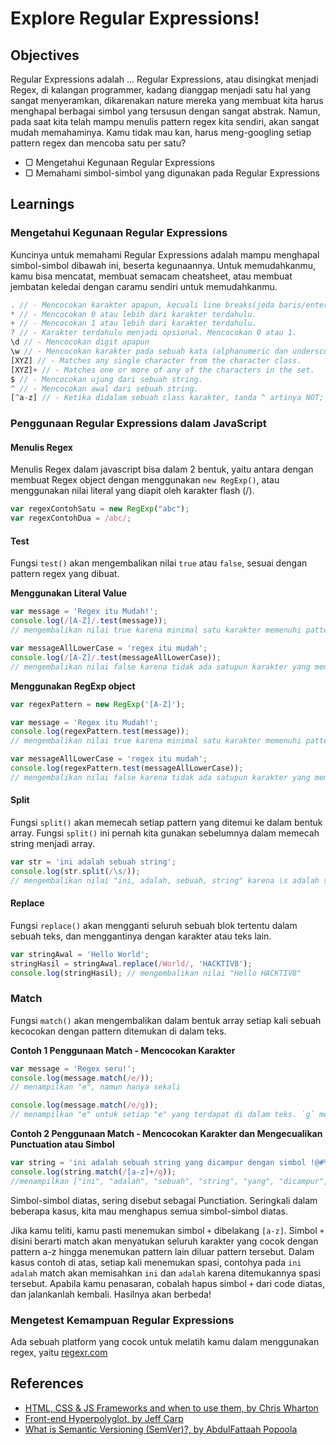 # Explore Regular Expressions!

## Objectives

Regular Expressions adalah ...
Regular Expressions, atau disingkat menjadi Regex, di kalangan programmer, kadang dianggap menjadi satu hal yang sangat menyeramkan, dikarenakan nature mereka yang membuat kita harus menghapal berbagai simbol yang tersusun dengan sangat abstrak. Namun, pada saat kita telah mampu menulis pattern regex kita sendiri, akan sangat mudah memahaminya. Kamu tidak mau kan, harus meng-googling setiap pattern regex dan mencoba satu per satu?


- ▢ Mengetahui Kegunaan Regular Expressions
- ▢ Memahami simbol-simbol yang digunakan pada Regular Expressions

## Learnings

### Mengetahui Kegunaan Regular Expressions

Kuncinya untuk memahami Regular Expressions adalah mampu menghapal simbol-simbol dibawah ini, beserta kegunaannya. Untuk memudahkanmu, kamu bisa mencatat, membuat semacam cheatsheet, atau membuat jembatan keledai dengan caramu sendiri untuk memudahkanmu.

```javascript
. // - Mencocokan karakter apapun, kecuali line breaks(jeda baris/enter).
* // - Mencocokan 0 atau lebih dari karakter terdahulu.
+ // - Mencocokan 1 atau lebih dari karakter terdahulu.
? // - Karakter terdahulu menjadi opsional. Mencocokan 0 atau 1.
\d // - Mencocokan digit apapun
\w // - Mencocokan karakter pada sebuah kata (alphanumeric dan underscore/garis bawah).
[XYZ] // - Matches any single character from the character class.
[XYZ]+ // - Matches one or more of any of the characters in the set.
$ // - Mencocokan ujung dari sebuah string.
^ // - Mencocokan awal dari sebuah string.
[^a-z] // - Ketika didalam sebuah class karakter, tanda ^ artinya NOT; dalam kasus ini, regex akan mencocokan apapun yang bukan karakter lowercase.
```

### Penggunaan Regular Expressions dalam JavaScript

#### Menulis Regex

Menulis Regex dalam javascript bisa dalam 2 bentuk, yaitu antara dengan membuat Regex object dengan menggunakan `new RegExp()`, atau menggunakan nilai literal yang diapit oleh karakter flash (/).

```javascript
var regexContohSatu = new RegExp("abc");
var regexContohDua = /abc/;
```

#### Test
Fungsi `test()` akan mengembalikan nilai `true` atau `false`, sesuai dengan pattern regex yang dibuat.

**Menggunakan Literal Value**
```javascript
var message = 'Regex itu Mudah!';
console.log(/[A-Z]/.test(message));
// mengembalikan nilai true karena minimal satu karakter memenuhi pattern A-Z

var messageAllLowerCase = 'regex itu mudah';
console.log(/[A-Z]/.test(messageAllLowerCase));
// mengembalikan nilai false karena tidak ada satupun karakter yang memenuhi pattern A-Z
```

**Menggunakan RegExp object**

```javascript
var regexPattern = new RegExp('[A-Z]');

var message = 'Regex itu Mudah!';
console.log(regexPattern.test(message));
// mengembalikan nilai true karena minimal satu karakter memenuhi pattern A-Z

var messageAllLowerCase = 'regex itu mudah';
console.log(regexPattern.test(messageAllLowerCase));
// mengembalikan nilai false karena tidak ada satupun karakter yang memenuhi pattern A-Z
```

#### Split
Fungsi `split()` akan memecah setiap pattern yang ditemui ke dalam bentuk array. Fungsi `split()` ini
pernah kita gunakan sebelumnya dalam memecah string menjadi array.

```javascript
var str = 'ini adalah sebuah string';
console.log(str.split(/\s/));
// mengembalikan nilai "ini, adalah, sebuah, string" karena \s adalah sebuah pattern untuk satu spasi.
```

#### Replace
Fungsi `replace()` akan mengganti seluruh sebuah blok tertentu dalam sebuah teks, dan menggantinya dengan karakter atau teks lain.

```javascript
var stringAwal = 'Hello World';
stringHasil = stringAwal.replace(/World/, 'HACKTIV8');
console.log(stringHasil); // mengembalikan nilai "Hello HACKTIV8"
```

### Match
Fungsi `match()` akan mengembalikan dalam bentuk array setiap kali sebuah kecocokan dengan pattern ditemukan di dalam teks.

**Contoh 1 Penggunaan Match - Mencocokan Karakter**
```javascript
var message = 'Regex seru!';
console.log(message.match(/e/));
// menampilkan "e", namun hanya sekali

console.log(message.match(/e/g));
// menampilkan "e" untuk setiap "e" yang terdapat di dalam teks. `g` menandakan pencarian secara global, tidak hanya satu kali
```

**Contoh 2 Penggunaan Match - Mencocokan Karakter dan Mengecualikan Punctuation atau Simbol**
```javascript
var string = 'ini adalah sebuah string yang dicampur dengan simbol !@#%^ dan !#*#$';
console.log(string.match(/[a-z]+/g));
//menampilkan ["ini", "adalah", "sebuah", "string", "yang", "dicampur", "dengan", "simbol", "dan"]
```

Simbol-simbol diatas, sering disebut sebagai Punctiation. Seringkali dalam beberapa kasus, kita mau menghapus semua simbol-simbol diatas.

Jika kamu teliti, kamu pasti menemukan simbol `+` dibelakang `[a-z]`. Simbol `+` disini berarti match akan menyatukan seluruh karakter yang cocok dengan pattern a-z hingga menemukan pattern lain diluar pattern tersebut. Dalam kasus contoh di atas, setiap kali menemukan spasi, contohya pada `ini adalah` match akan memisahkan `ini` dan `adalah` karena ditemukannya spasi tersebut. Apabila kamu penasaran, cobalah hapus simbol `+` dari code diatas, dan jalankanlah kembali. Hasilnya akan berbeda!



### Mengetest Kemampuan Regular Expressions

Ada sebuah platform yang cocok untuk melatih kamu dalam menggunakan regex, yaitu [regexr.com](http://regexr.com/)

## References

- [HTML, CSS & JS Frameworks and when to use them, by Chris Wharton](https://chriswharton.me/2016/05/html-css-and-js-frameworks-use)
- [Front-end Hyperpolyglot, by Jeff Carp](https://jeffcarp.github.io/frontend-hyperpolyglot)
- [What is Semantic Versioning (SemVer)?, by AbdulFattaah Popoola](https://abdulapopoola.com/2015/10/26/what-is-semver)
